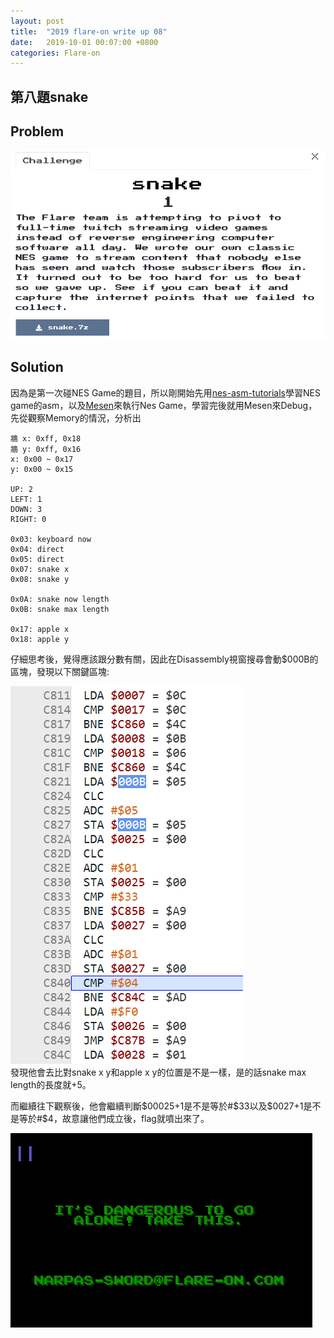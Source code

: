 ```yaml
---
layout: post
title:  "2019 flare-on write up 08"
date:   2019-10-01 00:07:00 +0800
categories: Flare-on
---
```


## 第八題snake

## Problem
![problem](/assets/images/2019-10-01-2019-flare-on_write_up_08/problem.PNG)  

## Solution

因為是第一次碰NES Game的題目，所以剛開始先用[nes-asm-tutorials](https://patater.com/nes-asm-tutorials/)學習NES game的asm，以及[Mesen](https://www.mesen.ca/docs/gettingstarted.html)來執行Nes Game，學習完後就用Mesen來Debug，先從觀察Memory的情況，分析出

```text
牆 x: 0xff, 0x18
牆 y: 0xff, 0x16
x: 0x00 ~ 0x17
y: 0x00 ~ 0x15

UP: 2
LEFT: 1
DOWN: 3
RIGHT: 0

0x03: keyboard now
0x04: direct
0x05: direct
0x07: snake x
0x08: snake y

0x0A: snake now length
0x0B: snake max length

0x17: apple x
0x18: apple y
```

仔細思考後，覺得應該跟分數有關，因此在Disassembly視窗搜尋會動$000B的區塊，發現以下關鍵區塊:  

![key_section](/assets/images/2019-10-01-2019-flare-on_write_up_08/key_section.PNG)  
發現他會去比對snake x y和apple x y的位置是不是一樣，是的話snake max length的長度就+5。  

而繼續往下觀察後，他會繼續判斷$00025+1是不是等於#$33以及$0027+1是不是等於#$4，故意讓他們成立後，flag就噴出來了。  

![ans](/assets/images/2019-10-01-2019-flare-on_write_up_08/ans.PNG)  
